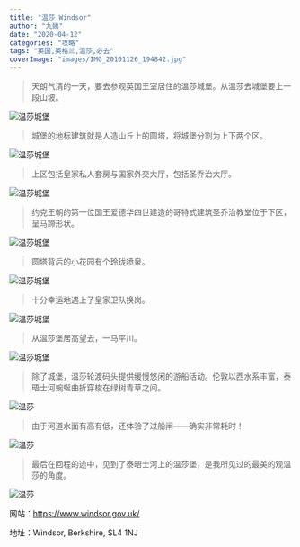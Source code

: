 ```yaml
---
title: "温莎 Windsor"
author: "九姨"
date: "2020-04-12"
categories: "攻略"
tags: "英国,英格兰,温莎,必去"
coverImage: "images/IMG_20101126_194842.jpg"
---
```


>天朗气清的一天，要去参观英国王室居住的温莎城堡。从温莎去城堡要上一段山坡。

![温莎城堡](images/IMG_20101126_194521.jpg)

>城堡的地标建筑就是人造山丘上的圆塔，将城堡分割为上下两个区。

![温莎城堡](images/IMG_20101126_194842.jpg)

>上区包括皇家私人套房与国家外交大厅，包括圣乔治大厅。

![温莎城堡](images/IMG_20101126_211107.jpg)

>约克王朝的第一位国王爱德华四世建造的哥特式建筑圣乔治教堂位于下区，呈马蹄形状。

![温莎城堡](images/IMG_20101126_200347.jpg)

>圆塔背后的小花园有个玲珑喷泉。

![温莎城堡](images/IMG_20101126_195059.jpg)

>十分幸运地遇上了皇家卫队换岗。

![温莎城堡](images/IMG_20101126_212914.jpg)

>从温莎堡居高望去，一马平川。

![温莎城堡](images/IMG_20101126_195514.jpg)

>除了城堡，温莎轮渡码头提供缓慢悠闲的游船活动。伦敦以西水系丰富，泰晤士河蜿蜒曲折穿梭在绿树青草之间。

![温莎](images/20180825_152547.jpg)

>由于河道水面有高有低，还体验了过船闸——确实非常耗时！

![温莎](images/20180825_153651.jpg)

>最后在回程的途中，见到了泰晤士河上的温莎堡，是我所见过的最美的观温莎的角度。

![温莎](images/20180825_172432.jpg)

网站：https://www.windsor.gov.uk/

地址：Windsor, Berkshire, SL4 1NJ